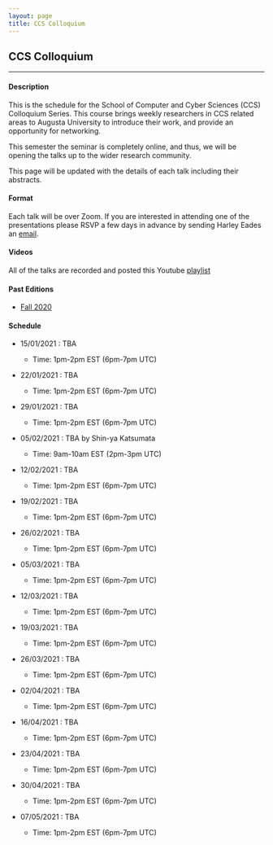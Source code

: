 ```yaml
---
layout: page
title: CCS Colloquium
---
```


CCS Colloquium
--------------
-------------------

#### Description

This is the schedule for the School of Computer and Cyber Sciences
(CCS) Colloquium Series.  This course brings weekly researchers in CCS
related areas to Augusta University to introduce their work, and
provide an opportunity for networking.

This semester the seminar is completely online, and thus, we will be
opening the talks up to the wider research community.

This page will be updated with the details of each talk including
their abstracts.

#### Format

Each talk will be over Zoom.  If you are interested in attending one
of the presentations please RSVP a few days in advance by sending
Harley Eades an <a href="mailto:harley.eades@gmail.com">email</a>.

#### Videos

All of the talks are recorded and posted this Youtube [playlist](https://youtube.com/playlist?list=PLTq59cBPOhWJbgRHkTpzMQgzv9IygtdKg ) 

#### Past Editions

- [Fall 2020](/past-colloquium/colloquium-Fall-2020.html) 


#### Schedule

- 15/01/2021 : TBA
  - Time: 1pm-2pm EST (6pm-7pm UTC)
  
- 22/01/2021 : TBA
  - Time: 1pm-2pm EST (6pm-7pm UTC)
  
- 29/01/2021 : TBA
  - Time: 1pm-2pm EST (6pm-7pm UTC)
  
- 05/02/2021 : TBA by Shin-ya Katsumata
  - Time: 9am-10am EST (2pm-3pm UTC)
  
- 12/02/2021 : TBA
  - Time: 1pm-2pm EST (6pm-7pm UTC)
  
- 19/02/2021 : TBA
  - Time: 1pm-2pm EST (6pm-7pm UTC)
  
- 26/02/2021 : TBA
  - Time: 1pm-2pm EST (6pm-7pm UTC)
  
- 05/03/2021 : TBA
  - Time: 1pm-2pm EST (6pm-7pm UTC)
  
- 12/03/2021 : TBA
  - Time: 1pm-2pm EST (6pm-7pm UTC)
  
- 19/03/2021 : TBA
  - Time: 1pm-2pm EST (6pm-7pm UTC)
  
- 26/03/2021 : TBA
  - Time: 1pm-2pm EST (6pm-7pm UTC)
  
- 02/04/2021 : TBA
  - Time: 1pm-2pm EST (6pm-7pm UTC)
  
- 16/04/2021 : TBA
  - Time: 1pm-2pm EST (6pm-7pm UTC)
  
- 23/04/2021 : TBA
  - Time: 1pm-2pm EST (6pm-7pm UTC)
  
- 30/04/2021 : TBA
  - Time: 1pm-2pm EST (6pm-7pm UTC)
  
- 07/05/2021 : TBA
  - Time: 1pm-2pm EST (6pm-7pm UTC)



